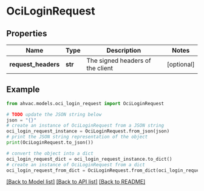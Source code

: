 # OciLoginRequest


## Properties

Name | Type | Description | Notes
------------ | ------------- | ------------- | -------------
**request_headers** | **str** | The signed headers of the client | [optional] 

## Example

```python
from ahvac.models.oci_login_request import OciLoginRequest

# TODO update the JSON string below
json = "{}"
# create an instance of OciLoginRequest from a JSON string
oci_login_request_instance = OciLoginRequest.from_json(json)
# print the JSON string representation of the object
print(OciLoginRequest.to_json())

# convert the object into a dict
oci_login_request_dict = oci_login_request_instance.to_dict()
# create an instance of OciLoginRequest from a dict
oci_login_request_from_dict = OciLoginRequest.from_dict(oci_login_request_dict)
```
[[Back to Model list]](../README.md#documentation-for-models) [[Back to API list]](../README.md#documentation-for-api-endpoints) [[Back to README]](../README.md)


